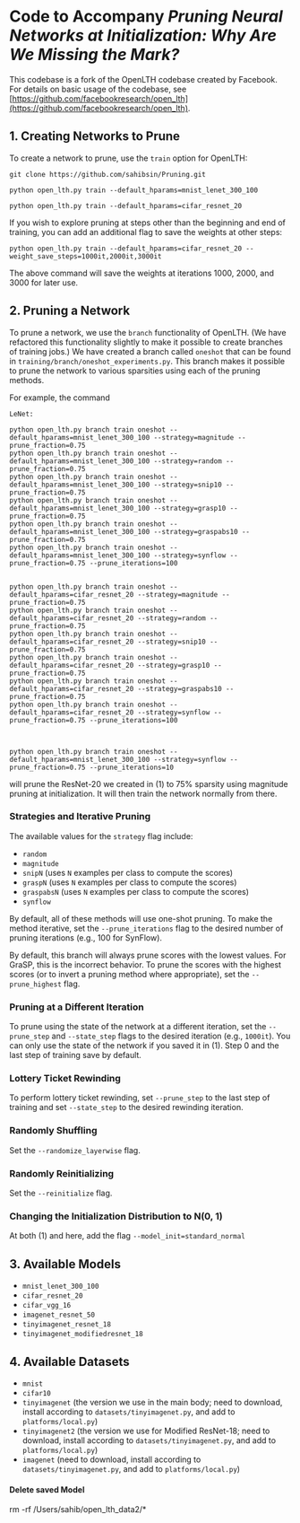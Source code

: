 # Code to Accompany _Pruning Neural Networks at Initialization: Why Are We Missing the Mark?_

This codebase is a fork of the OpenLTH codebase created by Facebook. For details on basic usage of the codebase, see [https://github.com/facebookresearch/open_lth](https://github.com/facebookresearch/open_lth).

## 1. Creating Networks to Prune

To create a network to prune, use the `train` option for OpenLTH:

```
git clone https://github.com/sahibsin/Pruning.git

python open_lth.py train --default_hparams=mnist_lenet_300_100

python open_lth.py train --default_hparams=cifar_resnet_20

```

If you wish to explore pruning at steps other than the beginning and end of training, you can add an additional flag to save the weights at other steps:

```
python open_lth.py train --default_hparams=cifar_resnet_20 --weight_save_steps=1000it,2000it,3000it
```

The above command will save the weights at iterations 1000, 2000, and 3000 for later use.

## 2. Pruning a Network

To prune a network, we use the `branch` functionality of OpenLTH. (We have refactored this functionality slightly to make it possible to create branches of training jobs.)
We have created a branch called `oneshot` that can be found in `training/branch/oneshot_experiments.py`.
This branch makes it possible to prune the network to various sparsities using each of the pruning methods.

For example, the command
```
LeNet:

python open_lth.py branch train oneshot --default_hparams=mnist_lenet_300_100 --strategy=magnitude --prune_fraction=0.75
python open_lth.py branch train oneshot --default_hparams=mnist_lenet_300_100 --strategy=random --prune_fraction=0.75
python open_lth.py branch train oneshot --default_hparams=mnist_lenet_300_100 --strategy=snip10 --prune_fraction=0.75
python open_lth.py branch train oneshot --default_hparams=mnist_lenet_300_100 --strategy=grasp10 --prune_fraction=0.75
python open_lth.py branch train oneshot --default_hparams=mnist_lenet_300_100 --strategy=graspabs10 --prune_fraction=0.75
python open_lth.py branch train oneshot --default_hparams=mnist_lenet_300_100 --strategy=synflow --prune_fraction=0.75 --prune_iterations=100


python open_lth.py branch train oneshot --default_hparams=cifar_resnet_20 --strategy=magnitude --prune_fraction=0.75
python open_lth.py branch train oneshot --default_hparams=cifar_resnet_20 --strategy=random --prune_fraction=0.75
python open_lth.py branch train oneshot --default_hparams=cifar_resnet_20 --strategy=snip10 --prune_fraction=0.75
python open_lth.py branch train oneshot --default_hparams=cifar_resnet_20 --strategy=grasp10 --prune_fraction=0.75
python open_lth.py branch train oneshot --default_hparams=cifar_resnet_20 --strategy=graspabs10 --prune_fraction=0.75
python open_lth.py branch train oneshot --default_hparams=cifar_resnet_20 --strategy=synflow --prune_fraction=0.75 --prune_iterations=100



python open_lth.py branch train oneshot --default_hparams=mnist_lenet_300_100 --strategy=synflow --prune_fraction=0.75 --prune_iterations=10

```
will prune the ResNet-20 we created in (1) to 75% sparsity using magnitude pruning at initialization. It will then train the network normally from there.

### Strategies and Iterative Pruning

The available values for the `strategy` flag include:
* `random`
* `magnitude`
* `snipN` (uses `N` examples per class to compute the scores)
* `graspN` (uses `N` examples per class to compute the scores)
* `graspabsN` (uses `N` examples per class to compute the scores)
* `synflow`

By default, all of these methods will use one-shot pruning. To make the method iterative, set the `--prune_iterations` flag to the desired number of pruning iterations (e.g., 100 for SynFlow).

By default, this branch will always prune scores with the lowest values. For GraSP, this is the incorrect behavior. To prune the scores with the highest scores (or to invert a pruning method where appropriate), set the `--prune_highest` flag.

### Pruning at a Different Iteration

To prune using the state of the network at a different iteration, set the `--prune_step` and `--state_step` flags to the desired iteration (e.g., `1000it`). You can only use the state of the network if you saved it in (1). Step 0 and the last step of training save by default.

### Lottery Ticket Rewinding

To perform lottery ticket rewinding, set `--prune_step` to the last step of training and set `--state_step` to the desired rewinding iteration.

### Randomly Shuffling

Set the `--randomize_layerwise` flag.

### Randomly Reinitializing

Set the `--reinitialize` flag.

### Changing the Initialization Distribution to N(0, 1)

At both (1) and here, add the flag `--model_init=standard_normal`

## 3. Available Models

* `mnist_lenet_300_100`
* `cifar_resnet_20`
* `cifar_vgg_16`
* `imagenet_resnet_50`
* `tinyimagenet_resnet_18`
* `tinyimagenet_modifiedresnet_18`

## 4. Available Datasets

* `mnist`
* `cifar10`
* `tinyimagenet` (the version we use in the main body; need to download, install according to `datasets/tinyimagenet.py`, and add to `platforms/local.py`)
* `tinyimagenet2` (the version we use for Modified ResNet-18; need to download, install according to `datasets/tinyimagenet.py`, and add to `platforms/local.py`)
* `imagenet` (need to download, install according to `datasets/tinyimagenet.py`, and add to `platforms/local.py`)

#### Delete saved Model ####
rm -rf /Users/sahib/open_lth_data2/*